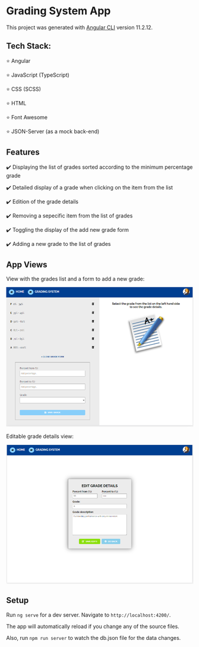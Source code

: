 # Grading System App

This project was generated with [Angular CLI](https://github.com/angular/angular-cli) version 11.2.12.

## Tech Stack:

⭐ Angular

⭐ JavaScript (TypeScript)

⭐ CSS (SCSS)

⭐ HTML

⭐ Font Awesome

⭐ JSON-Server (as a mock back-end)

## Features

✔️ Displaying the list of grades sorted according to the minimum percentage grade

✔️ Detailed display of a grade when clicking on the item from the list

✔️ Edition of the grade details

✔️ Removing a sepecific item from the list of grades

✔️ Toggling the display of the add new grade form

✔️ Adding a new grade to the list of grades

## App Views

View with the grades list and a form to add a new grade:

![](./screenshots/grades-list.PNG)

Editable grade details view:

![](./screenshots/editable-grades-details.PNG)


## Setup

Run `ng serve` for a dev server. Navigate to `http://localhost:4200/`. 

The app will automatically reload if you change any of the source files.

Also, run `npm run server` to watch the db.json file for the data changes.
